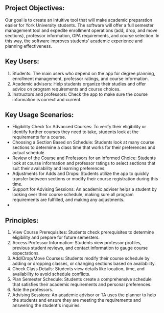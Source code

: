 ## Project Objectives:
Our goal is to create an intuitive tool that will make academic preparation easier for York University students. The software will offer a full semester management tool and expedite enrollment operations (add, drop, and move sections), professor information, GPA requirements, and course selection. In this way, the software improves students' academic experience and planning effectiveness.

## Key Users: 
1. Students: The main users who depend on the app for degree planning, enrollment management, professor ratings, and course information.
2. Academic advisors: Help students organize their studies and offer advice on program requirements and course choices.
3. Instructors and professors: Check the app to make sure the course information is correct and current.

## Key Usage Scenarios:
* Eligibility Check for Advanced Courses: To verify their eligibility or identify further courses they need to take, students look at the requirements for a course.
* Choosing a Section Based on Schedule: Students look at many course sections to determine a class time that works for their preferences and actual schedule.
* Review of the Course and Professors for an Informed Choice: Students look at course information and professor ratings to select sections that suit their availability and learning preferences.
* Adjustments for Adds and Drops: Students utilize the app to quickly transfer between sections or modify their course registration during this time.
* Support for Advising Sessions: An academic adviser helps a student by looking over their course schedule, making sure all program requirements are fulfilled, and making any adjustments.
* 
## Principles: 
1. View Course Prerequisites: Students check prerequisites to determine eligibility and prepare for future semesters.
2. Access Professor Information: Students view professor profiles, previous student reviews, and contact information to gauge course expectations.
3. Add/Drop/Move Courses: Students modify their course schedule by adding or dropping classes, or changing sections based on availability.
4. Check Class Details: Students view details like location, time, and availability to avoid schedule conflicts.
5. Plan Semester Schedule: Students create a comprehensive schedule that satisfies their academic requirements and personal preferences.
6. Rate the professors.
7. Advising Sessions: An academic advisor or TA uses the planner to help the students and ensure they are meeting the requirements and answering the student's inquiries. 


